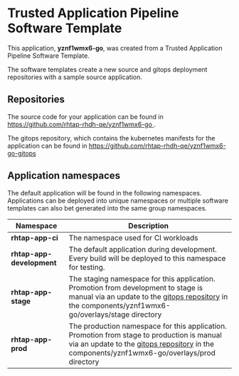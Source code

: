 # Trusted Application Pipeline Software Template

This application, **yznf1wmx6-go**, was created from a Trusted Application Pipeline Software Template.

The software templates create a new source and gitops deployment repositories with a sample source application. 

## Repositories

The source code for your application can be found in [https://github.com/rhtap-rhdh-qe/yznf1wmx6-go ](https://github.com/rhtap-rhdh-qe/yznf1wmx6-go ).
 
The gitops repository, which contains the kubernetes manifests for the application can be found in 
[https://github.com/rhtap-rhdh-qe/yznf1wmx6-go-gitops ](https://github.com/rhtap-rhdh-qe/yznf1wmx6-go-gitops ) 

## Application namespaces 

The default application will be found in the following namespaces. Applications can be deployed into unique namespaces or multiple software templates can also bet generated into the same group namespaces.  

|  Namespace   |  Description   |  
| -------- | -------- |
| **rhtap-app-ci** | The namespace used for CI workloads |
| **rhtap-app-development** | The default application during development. Every build will be deployed to this namespace for testing. |
| **rhtap-app-stage** | The staging namespace for this application. Promotion from development to stage is manual via an update to the [gitops repository](https://github.com/rhtap-rhdh-qe/yznf1wmx6-go-gitops ) in the components/yznf1wmx6-go/overlays/stage directory |
| **rhtap-app-prod** | The production namespace for this application. Promotion from stage to production is manual via an update to the [gitops repository](https://github.com/rhtap-rhdh-qe/yznf1wmx6-go-gitops ) in the components/yznf1wmx6-go/overlays/prod directory |